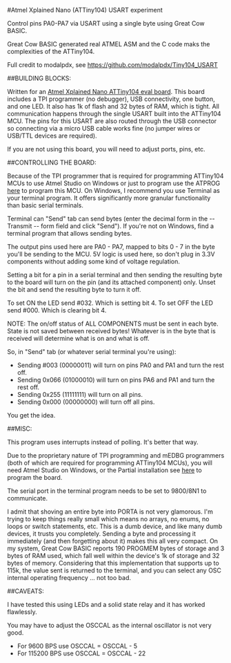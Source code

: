 #Atmel Xplained Nano (ATTiny104) USART experiment

Control pins PA0-PA7 via USART using a single byte using Great Cow BASIC.

Great Cow BASIC generated real ATMEL ASM and the C code maks the complexities of the ATTiny104.

Full credit to modalpdx, see https://github.com/modalpdx/Tiny104_USART

##BUILDING BLOCKS:

Written for an [Atmel Xplained Nano ATTiny104 eval board](http://www.atmel.com/tools/ATTINY104-XNANO.aspx).
This board includes a TPI programmer (no debugger), USB connectivity, one
button, and one LED. It also has 1k of flash and 32 bytes of RAM, which is
tight. All communication happens through the single USART built into the
ATTiny104 MCU. The pins for this USART are also routed through the USB
connector so connecting via a micro USB cable works fine (no jumper wires
or USB/TTL devices are required).

If you are not using this board, you will need to adjust ports, pins, etc.

##CONTROLLING THE BOARD:

Because of the TPI programmer that is required for programming ATTiny104
MCUs to use Atmel Studio on Windows or just to program use the ATPROG [here](https://github.com/Anobium/Tiny104_USART/blob/master/ATPrpogrammer/ATPrpogrammer.zip)
 to program this MCU. On Windows, I recommend you use Terminal as
your terminal program. It offers significantly more granular functionality
than basic serial terminals.

Terminal can "Send" tab can send bytes (enter the decimal form in the --Transmit --
form field and click "Send").  If you're not on Windows, find a
terminal program that allows sending bytes.

The output pins used here are PA0 - PA7, mapped to bits 0 - 7 in the byte
you'll be sending to the MCU. 5V logic is used here, so don't plug in 3.3V
components without adding some kind of voltage regulation.

Setting a bit for a pin in a serial terminal and then sending the
resulting byte to the board will turn on the pin (and its attached
component) only.  Unset the bit and send the resulting byte to turn it
off.

To set ON the LED send #032.  Which is setting bit 4.
To set OFF the LED send #000.  Which is clearing bit 4.

NOTE: The on/off status of ALL COMPONENTS must be sent in each byte.
State is not saved between received bytes! Whatever is in the byte that is
received will determine what is on and what is off.

So, in "Send" tab (or whatever serial terminal you're using):

- Sending #003  (00000011) will turn on pins PA0 and PA1 and turn the rest off.
- Sending 0x066 (01000010) will turn on pins PA6 and PA1 and turn the rest off.
- Sending 0x255 (11111111) will turn on all pins.
- Sending 0x000 (00000000) will turn off all pins.

You get the idea.

##MISC:

This program uses interrupts instead of polling. It's better that way.

Due to the proprietary nature of TPI programming and mEDBG programmers
(both of which are required for programming ATTiny104 MCUs), you will need
Atmel Studio on Windows, or the Partial installation see [here](https://github.com/Anobium/Tiny104_USART/blob/master/ATPrpogrammer/ATPrpogrammer.zip)  to program
the board.

The serial port in the terminal program needs to be set to 9800/8N1 to
communicate.

I admit that shoving an entire byte into PORTA is not very glamorous.
I'm trying to keep things really small which means no arrays, no enums,
no loops or switch statements, etc. This is a dumb device, and like many
dumb devices, it trusts you completely. Sending a byte and processing it
immediately (and then forgetting about it) makes this all very compact.
On my system, Great Cow BASIC reports 190 PROGMEM bytes of storage and 3 bytes of
RAM used, which fall well within the device's 1k of storage and 32
bytes of memory.  Considering that this implementation that supports up to 115k, the 
value sent is returned to the terminal, and you can select any OSC internal operating frequency 
... not too bad.

##CAVEATS:

I have tested this using LEDs and a solid state relay and it has worked
flawlessly.

You may have to adjust the OSCCAL as the internal oscillator is not very good.
- For 9600 BPS use OSCCAL = OSCCAL - 5
- For 115200 BPS use OSCCAL = OSCCAL - 22
